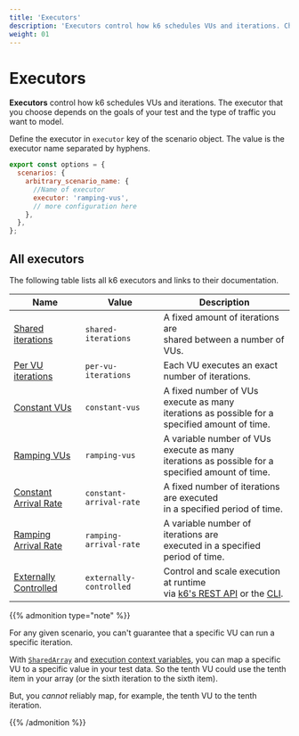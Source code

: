 ```yaml
---
title: 'Executors'
description: 'Executors control how k6 schedules VUs and iterations. Choose the executor to model traffic you want to model to test your services'
weight: 01
---
```


# Executors

**Executors** control how k6 schedules VUs and iterations.
The executor that you choose depends on the goals of your test and the type of traffic you want to model.

Define the executor in `executor` key of the scenario object.
The value is the executor name separated by hyphens.

```javascript
export const options = {
  scenarios: {
    arbitrary_scenario_name: {
      //Name of executor
      executor: 'ramping-vus',
      // more configuration here
    },
  },
};
```

## All executors

The following table lists all k6 executors and links to their documentation.

| Name                                                                                                                 | Value                   | Description                                                                                                                                                                                |
| -------------------------------------------------------------------------------------------------------------------- | ----------------------- | ------------------------------------------------------------------------------------------------------------------------------------------------------------------------------------------ |
| [Shared iterations](https://grafana.com/docs/k6/<K6_VERSION>/using-k6/scenarios/executors/shared-iterations)         | `shared-iterations`     | A fixed amount of iterations are<br/> shared between a number of VUs.                                                                                                                      |
| [Per VU iterations](https://grafana.com/docs/k6/<K6_VERSION>/using-k6/scenarios/executors/per-vu-iterations)         | `per-vu-iterations`     | Each VU executes an exact number of iterations.                                                                                                                                            |
| [Constant VUs](https://grafana.com/docs/k6/<K6_VERSION>/using-k6/scenarios/executors/constant-vus)                   | `constant-vus`          | A fixed number of VUs execute as many<br/> iterations as possible for a specified amount of time.                                                                                          |
| [Ramping VUs](https://grafana.com/docs/k6/<K6_VERSION>/using-k6/scenarios/executors/ramping-vus)                     | `ramping-vus`           | A variable number of VUs execute as many<br/> iterations as possible for a specified amount of time.                                                                                       |
| [Constant Arrival Rate](https://grafana.com/docs/k6/<K6_VERSION>/using-k6/scenarios/executors/constant-arrival-rate) | `constant-arrival-rate` | A fixed number of iterations are executed<br/> in a specified period of time.                                                                                                              |
| [Ramping Arrival Rate](https://grafana.com/docs/k6/<K6_VERSION>/using-k6/scenarios/executors/ramping-arrival-rate)   | `ramping-arrival-rate`  | A variable number of iterations are <br/> executed in a specified period of time.                                                                                                          |
| [Externally Controlled](https://grafana.com/docs/k6/<K6_VERSION>/using-k6/scenarios/executors/externally-controlled) | `externally-controlled` | Control and scale execution at runtime<br/> via [k6's REST API](https://grafana.com/docs/k6/<K6_VERSION>/misc/k6-rest-api) or the [CLI](https://k6.io/blog/how-to-control-a-live-k6-test). |

{{% admonition type="note" %}}

For any given scenario, you can't guarantee that a specific VU can run a specific iteration.

With [`SharedArray`](https://grafana.com/docs/k6/<K6_VERSION>/javascript-api/k6-data/sharedarray) and [execution context variables](https://grafana.com/docs/k6/<K6_VERSION>/using-k6/execution-context-variables), you can map a specific VU to a specific value in your test data.
So the tenth VU could use the tenth item in your array (or the sixth iteration to the sixth item).

But, you _cannot_ reliably map, for example, the tenth VU to the tenth iteration.

{{% /admonition %}}
